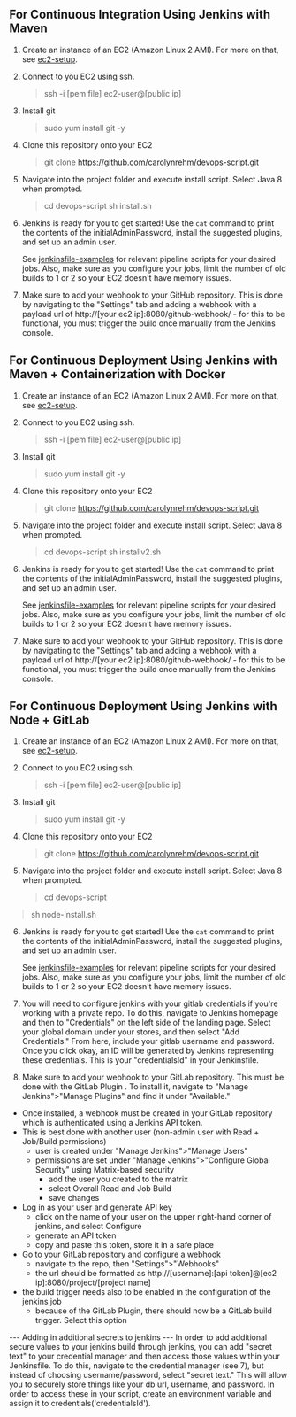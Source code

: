 ## For Continuous Integration Using Jenkins with Maven

1. Create an instance of an EC2 (Amazon Linux 2 AMI). For more on that, see [ec2-setup](https://github.com/carolynrehm/devops-script/blob/master/ec2-setup).

2. Connect to you EC2 using ssh.

   > ssh -i [pem file] ec2-user@[public ip]

3. Install git

   > sudo yum install git -y

4. Clone this repository onto your EC2

   > git clone https://github.com/carolynrehm/devops-script.git

5. Navigate into the project folder and execute install script. Select Java 8 when prompted.

   > cd devops-script
   > sh install.sh

6. Jenkins is ready for you to get started! Use the `cat` command to print the contents of the initialAdminPassword, install the suggested plugins, and set up an admin user.

   See [jenkinsfile-examples](https://github.com/carolynrehm/devops-script/tree/master/jenkinsfile-examples) for relevant pipeline scripts for your desired jobs. Also, make sure as you configure your jobs, limit the number of old builds to 1 or 2 so your EC2 doesn't have memory issues.

7. Make sure to add your webhook to your GitHub repository. This is done by navigating to the "Settings" tab and adding a webhook with a payload url of http://[your ec2 ip]:8080/github-webhook/ - for this to be functional, you must trigger the build once manually from the Jenkins console.

## For Continuous Deployment Using Jenkins with Maven + Containerization with Docker

1. Create an instance of an EC2 (Amazon Linux 2 AMI). For more on that, see [ec2-setup](https://github.com/carolynrehm/devops-script/blob/master/ec2-setup).

2. Connect to you EC2 using ssh.

   > ssh -i [pem file] ec2-user@[public ip]

3. Install git

   > sudo yum install git -y

4. Clone this repository onto your EC2

   > git clone https://github.com/carolynrehm/devops-script.git

5. Navigate into the project folder and execute install script. Select Java 8 when prompted.

   > cd devops-script
   > sh installv2.sh

6. Jenkins is ready for you to get started! Use the `cat` command to print the contents of the initialAdminPassword, install the suggested plugins, and set up an admin user.

   See [jenkinsfile-examples](https://github.com/carolynrehm/devops-script/tree/master/jenkinsfile-examples) for relevant pipeline scripts for your desired jobs. Also, make sure as you configure your jobs, limit the number of old builds to 1 or 2 so your EC2 doesn't have memory issues.

7. Make sure to add your webhook to your GitHub repository. This is done by navigating to the "Settings" tab and adding a webhook with a payload url of http://[your ec2 ip]:8080/github-webhook/ - for this to be functional, you must trigger the build once manually from the Jenkins console.

## For Continuous Deployment Using Jenkins with Node + GitLab

1. Create an instance of an EC2 (Amazon Linux 2 AMI). For more on that, see [ec2-setup](https://github.com/carolynrehm/devops-script/blob/master/ec2-setup).

2. Connect to you EC2 using ssh.

   > ssh -i [pem file] ec2-user@[public ip]

3. Install git

   > sudo yum install git -y

4. Clone this repository onto your EC2

   > git clone https://github.com/carolynrehm/devops-script.git

5. Navigate into the project folder and execute install script. Select Java 8 when prompted.
   > cd devops-script

> sh node-install.sh

6. Jenkins is ready for you to get started! Use the `cat` command to print the contents of the initialAdminPassword, install the suggested plugins, and set up an admin user.

   See [jenkinsfile-examples](https://github.com/carolynrehm/devops-script/tree/master/jenkinsfile-examples) for relevant pipeline scripts for your desired jobs. Also, make sure as you configure your jobs, limit the number of old builds to 1 or 2 so your EC2 doesn't have memory issues.

7. You will need to configure jenkins with your gitlab credentials if you're working with a private repo. To do this, navigate to Jenkins homepage and then to "Credentials" on the left side of the landing page. Select your global domain under your stores, and then select "Add Credentials." From here, include your gitlab username and password. Once you click okay, an ID will be generated by Jenkins representing these credentials. This is your "credentialsId" in your Jenkinsfile.

8. Make sure to add your webhook to your GitLab repository. This must be done with the GitLab Plugin . To install it, navigate to "Manage Jenkins">"Manage Plugins" and find it under "Available."

- Once installed, a webhook must be created in your GitLab repository which is authenticated using a Jenkins API token.
- This is best done with another user (non-admin user with Read + Job/Build permissions)
  - user is created under "Manage Jenkins">"Manage Users"
  - permissions are set under "Manage Jenkins">"Configure Global Security" using Matrix-based security
    - add the user you created to the matrix
    - select Overall Read and Job Build
    - save changes
- Log in as your user and generate API key
  - click on the name of your user on the upper right-hand corner of jenkins, and select Configure
  - generate an API token
  - copy and paste this token, store it in a safe place
- Go to your GitLab repository and configure a webhook
  - navigate to the repo, then "Settings">"Webhooks"
  - the url should be formatted as http://[username]:[api token]@[ec2 ip]:8080/project/[project name]
- the build trigger needs also to be enabled in the configuration of the jenkins job
  - because of the GitLab Plugin, there should now be a GitLab build trigger. Select this option

--- Adding in additional secrets to jenkins ---
In order to add additional secure values to your jenkins build through jenkins, you can add "secret text" to your credential manager and then access those values within your Jenkinsfile. To do this, navigate to the credential manager (see 7), but instead of choosing username/password, select "secret text." This will allow you to securely store things like your db url, username, and password. In order to access these in your script, create an environment variable and assign it to credentials('credentialsId').
